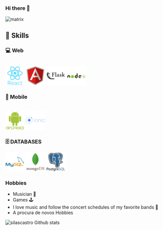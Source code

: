 ### Hi there 👋
![matrix](https://media.giphy.com/media/ohONS2y8GTDoI/giphy.gif)


## 📖 Skills 
  ###  💻 Web
  <br>
  <div>
    <img width="60" src="https://github.com/devicons/devicon/blob/master/icons/react/react-original-wordmark.svg"/> 
    <img width="60" src="https://github.com/devicons/devicon/blob/master/icons/angularjs/angularjs-original.svg"/>
    <img width="60" src="https://github.com/devicons/devicon/blob/master/icons/flask/flask-original-wordmark.svg"/>
    <img width="60" src="https://github.com/devicons/devicon/blob/master/icons/nodejs/nodejs-original-wordmark.svg"/>

  </div>
  
  ###  📱 Mobile 
  <br>
  <div>
    <img width="60" src="https://github.com/devicons/devicon/blob/master/icons/android/android-plain-wordmark.svg"/>
    <img width="60" src="https://github.com/devicons/devicon/blob/master/icons/ionic/ionic-original-wordmark.svg"/>
  </div>
  
  ### 🗄 DATABASES
  <div>
    <img width="60" src="https://github.com/devicons/devicon/blob/master/icons/mysql/mysql-original-wordmark.svg"/>
    <img width="60" src="https://github.com/devicons/devicon/blob/master/icons/mongodb/mongodb-original-wordmark.svg"/>
  <img width="60" src="https://github.com/devicons/devicon/blob/master/icons/postgresql/postgresql-original-wordmark.svg"/>
  </div>

  ### Hobbies
  - Musician  🎼
  - Games 🕹️
  - I love music and follow the concert schedules of my favorite  bands 🎫
  - A procura de novos Hobbies 

![silascastro Github stats](https://github-readme-stats.vercel.app/api?username=silascastro&show_icons=true&theme=dracula)
